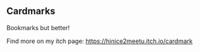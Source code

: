 ## Cardmarks

Bookmarks but better!

Find more on my itch page: <https://hinice2meetu.itch.io/cardmark>